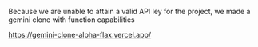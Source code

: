 Because we are unable to attain a valid API ley for the project, we made a gemini clone with function capabilities

https://gemini-clone-alpha-flax.vercel.app/
